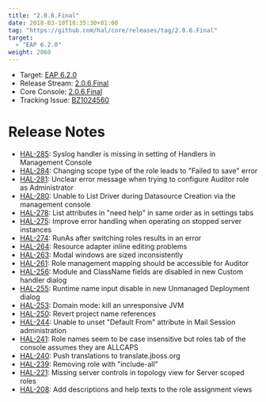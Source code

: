 ```yaml
---
title: "2.0.6.Final"
date: 2018-03-10T18:35:30+01:00
tag: "https://github.com/hal/core/releases/tag/2.0.6.Final"
target: 
  - "EAP 6.2.0"
weight: 2060
---
```

- Target: [EAP 6.2.0](https://access.redhat.com/documentation/en-us/jboss_enterprise_application_platform/6.2/html/6.2.0_release_notes/index)
- Release Stream: [2.0.6.Final](https://github.com/hal/release-stream/releases/tag/2.0.6.Final) 
- Core Console: [2.0.6.Final](https://github.com/hal/core/releases/tag/2.0.6.Final)
- Tracking Issue: [BZ1024560](https://bugzilla.redhat.com/show_bug.cgi?id=1024560)

# Release Notes

- [HAL-285](https://issues.redhat.com/browse/HAL-285): Syslog handler is missing in setting of Handlers in Management Console
- [HAL-284](https://issues.redhat.com/browse/HAL-284): Changing scope type of the role leads to "Failed to save" error
- [HAL-281](https://issues.redhat.com/browse/HAL-281): Unclear error message when trying to configure Auditor role as Administrator
- [HAL-280](https://issues.redhat.com/browse/HAL-280): Unable to List Driver during Datasource Creation via the management console
- [HAL-278](https://issues.redhat.com/browse/HAL-278): List attributes in "need help" in same order as in settings tabs
- [HAL-275](https://issues.redhat.com/browse/HAL-275): Improve error handling when operating on stopped server instances
- [HAL-274](https://issues.redhat.com/browse/HAL-274): RunAs after switching roles results in an error
- [HAL-264](https://issues.redhat.com/browse/HAL-264): Resource adapter inline editing problems
- [HAL-263](https://issues.redhat.com/browse/HAL-263): Modal windows are sized inconsistently
- [HAL-261](https://issues.redhat.com/browse/HAL-261): Role management mapping should be accessible for Auditor
- [HAL-256](https://issues.redhat.com/browse/HAL-256): Module and ClassName fields are disabled in new Custom handler dialog
- [HAL-255](https://issues.redhat.com/browse/HAL-255): Runtime name input disable in new Unmanaged Deployment dialog
- [HAL-253](https://issues.redhat.com/browse/HAL-253): Domain mode: kill an unresponsive JVM
- [HAL-250](https://issues.redhat.com/browse/HAL-250): Revert project name references
- [HAL-244](https://issues.redhat.com/browse/HAL-244): Unable to unset "Default From" attribute in Mail Session administration
- [HAL-241](https://issues.redhat.com/browse/HAL-241): Role names seem to be case insensitive but roles tab of the console assumes they are ALLCAPS
- [HAL-240](https://issues.redhat.com/browse/HAL-240): Push translations to translate.jboss.org
- [HAL-239](https://issues.redhat.com/browse/HAL-239): Removing role with "include-all"
- [HAL-221](https://issues.redhat.com/browse/HAL-221): Missing server controls in topology view for Server scoped roles
- [HAL-208](https://issues.redhat.com/browse/HAL-208): Add descriptions and help texts to the role assignment views
